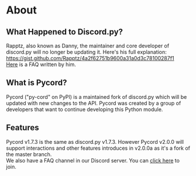 # About
## What Happened to Discord.py?
Rapptz, also known as Danny, the maintainer and core developer of discord.py will no longer be updating it. Here's his full explanation: https://gist.github.com/Rapptz/4a2f62751b9600a31a0d3c78100287f1 <br>
[Here](https://gist.github.com/Rapptz/4a2f62751b9600a31a0d3c78100287f1#FAQ) is a FAQ written by him.

## What is Pycord?
Pycord ("py-cord" on PyPI) is a maintained fork of discord.py which will be updated with new changes to the API. Pycord was created by a group of developers that want to continue developing this Python module.

## Features
Pycord v1.7.3 is the same as discord.py v1.7.3. However Pycord v2.0.0 will support interactions and other features introduces in v2.0.0a as it's a fork of the master branch. <br>
We also have a FAQ channel in our Discord server. You can [click here](https://discord.gg/nRMbjMnxCz) to join.